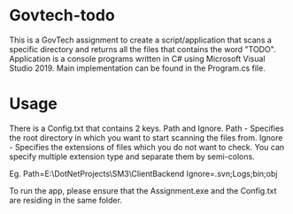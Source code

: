 # Govtech-todo

This is a GovTech assignment to create a script/application that scans a specific directory and returns all the files that contains the word "TODO".
Application is a console programs written in C# using Microsoft Visual Studio 2019.
Main implementation can be found in the Program.cs file.

# Usage
There is a Config.txt that contains 2 keys. Path and Ignore.
Path - Specifies the root directory in which you want to start scanning the files from.
Ignore - Specifies the extensions of files which you do not want to check. You can specify multiple extension type and separate them by semi-colons.

Eg. 
﻿Path=E:\\DotNetProjects\\SM3\\ClientBackend
Ignore=.svn;Logs;bin;obj

To run the app, please ensure that the Assignment.exe and the Config.txt are residing in the same folder.
